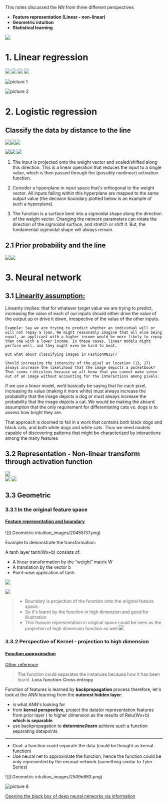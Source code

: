 This notes discussed the NN from three different perspectives

- **Feature representation (Linear - non-linear)**
- **Geometric intuition**
- **Statistical learning**


![](.Neural_net_work_images/fa25f84b.png)

# 1. Linear regression
![](.Neural_net_work_images/606b2866.png)
![](.Neural_net_work_images/175201d6.png)
![](.Neural_net_work_images/270f5bf5.png)
![](.Neural_net_work_images/c75556be.png)

![picture 1](../../images/a4576f84b140f840baa39243f911e2616379bf76f21fb9d4fe88ed9e3ae5dd18.jpg)  

![picture 2](../../images/960da22eee12f7570431c03f2812e3aae3ac637fb72d4518ba7399a1baa40368.png)  

# 2. Logistic regression

## Classify the data by distance to the line

![](.Neural_net_work_images/498b7559.png)![](.Neural_net_work_images/f3147230.png)![](.Neural_net_work_images/e7c01cfb.png)

![](.Neural_net_work_images/8c45874f.png)![](.Neural_net_work_images/58141733.png)
![](.Neural_net_work_images/5eba48ea.png)


1.	The input is projected onto the weight vector and scaled/shifted along this direction. This is a linear operation that reduces the input to a single value, which is then passed through the (possibly nonlinear) activation function.

2.	Consider a hyperplane in input space that's orthogonal to the weight vector. All inputs falling within this hyperplane are mapped to the same output value (the decision boundary plotted below is an example of such a hyperplane). 

3.	The function is a surface bent into a sigmoidal shape along the direction of the weight vector. Changing the network parameters can rotate the direction of the sigmoidal surface, and stretch or shift it. But, the fundamental sigmoidal shape will always remain.

## 2.1 Prior probability and the line
![](.Neural_net_work_images/5214ece0.png)![](.Neural_net_work_images/70a922a4.png)

# 3. Neural network
## 3.1 [Linearity assumption:](http://d2l.ai/chapter_multilayer-perceptrons/mlp.html)


Linearity implies: that for whatever target value we are trying to predict, increasing the value of each of our inputs should either drive the value of the output up or drive it down, irrespective of the value of the other inputs.

    Example: Say we are trying to predict whether an individual will or will not repay a loan. We might reasonably imagine that all else being equal, an applicant with a higher income would be more likely to repay than one with a lower income. In these cases, linear models might perform well, and they might even be hard to beat.

    But what about classifying images in FashionMNIST? 
    
    Should increasing the intensity of the pixel at location (13, 17) always increase the likelihood that the image depicts a pocketbook? That seems ridiculous because we all know that you cannot make sense out of an image without accounting for the interactions among pixels.

If we use a linear model, we’d basically be saying that for each pixel, increasing its value (making it more white) 
must always increase the probability that the image depicts a dog or 
must always increase the probability that the image depicts a cat. 
We would be making the absurd assumption that the only requirement for 
differentiating cats vs. dogs is to assess how bright they are. 

That approach is doomed to fail in a work that contains both black dogs and black cats, 
and both white dogs and white cats. Thus we need models capable of discovering patterns 
that might be characterized by interactions among the many features

## 3.2 Representation - Non-linear transform through activation function
![](.Neural_net_work_images/bb8fd916.png)  
![](.Neural_net_work_images/b123a8c2.png)
![](.Neural_net_work_images/0e93135d.png)

## 3.3 Geometric
### 3.3.1 In the original feature space

#### [Feature representation and boundary](https://colah.github.io/posts/2014-03-NN-Manifolds-Topology/)
![](.Geometric intuition_images/20455f37.png)

Example to demonstrate the transformation:  

A tanh layer tanh(Wx+b) consists of:
- A linear transformation by the “weight” matrix W
- A translation by the vector b
- Point-wise application of tanh.

![](https://colah.github.io/posts/2014-03-NN-Manifolds-Topology/img/1layer.gif)

![](https://colah.github.io/posts/2014-03-NN-Manifolds-Topology/img/spiral.1-2.2-2-2-2-2-2.gif)


>- Boundary is projection of the function onto the original feature space. 
>- So it's learnt by the function in high dimension and good for illustration
>- This feasure representation in original space could be seen as the projection 
of high dimension function as well
![](.Neural_net_work_images/42fc6263.png)

### 3.3.2 Perspective of Kernel - projection to high dimension
#### [Function approximation](https://towardsdatascience.com/representation-power-of-neural-networks-8e99a383586) 
[Other reference](http://neuralnetworksanddeeplearning.com/chap4.html)
> The function could separates the instances because how it has been learnt. **Loss function-Cross entropy**

Function of features is learned by **backpropagation** process therefore, 
let's look at the ANN learning from the **outerest hidden layer**:
- is what ANN's looking for 
- from **kernal perspective**, project the data(or representation features from prior layer ) 
to higher dimension as the results of Relu(Wx+b) **which is separable**
- use backpropagation to **determine/learn** achieve such a function separating datapoints
---
- Goal: a function could separate the data (could be thought as kernal function)
- Use neural net to approximate the function, hence the function could be only represented by
the neurual network (something similar to Tyler Series)

![](.Geometric intuition_images/2509e883.png)


![picture 8](../../images/85b69cb8ba9307ff7907fa1777781e3cb3044bbd2969bd0b58c01212f861a115.png)  


[Opening the black box of deep neural networks via information](http://mitliagkas.github.io/ift6085/student_slides/IFT6085_Presentation_IB.pdf)